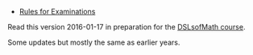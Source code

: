 * [Rules for Examinations](https://student.portal.chalmers.se/en/chalmersstudies/joint-rules-and-directives/Documents/Examination%20rev2015%20eng.pdf)

Read this version 2016-01-17 in preparation for the [DSLsofMath course](https://github.com/DSLsofMath/DSLsofMath).

Some updates but mostly the same as earlier years.
